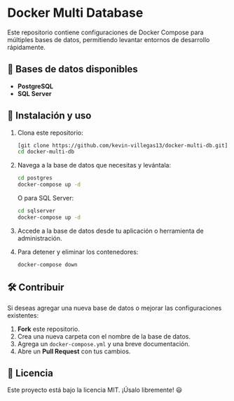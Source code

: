 # Docker Multi Database

Este repositorio contiene configuraciones de Docker Compose para múltiples bases de datos, permitiendo levantar entornos de desarrollo rápidamente.

## 📌 Bases de datos disponibles
- **PostgreSQL**
- **SQL Server**

## 🚀 Instalación y uso

1. Clona este repositorio:
   ```sh
   [git clone https://github.com/kevin-villegas13/docker-multi-db.git](https://github.com/kevin-villegas13/docker-multi-db.git)
   cd docker-multi-db
   ```

2. Navega a la base de datos que necesitas y levántala:
   ```sh
   cd postgres
   docker-compose up -d
   ```
   O para SQL Server:
   ```sh
   cd sqlserver
   docker-compose up -d
   ```

3. Accede a la base de datos desde tu aplicación o herramienta de administración.

4. Para detener y eliminar los contenedores:
   ```sh
   docker-compose down
   ```

## 🛠 Contribuir

Si deseas agregar una nueva base de datos o mejorar las configuraciones existentes:

1. **Fork** este repositorio.
2. Crea una nueva carpeta con el nombre de la base de datos.
3. Agrega un `docker-compose.yml` y una breve documentación.
4. Abre un **Pull Request** con tus cambios.

## 📜 Licencia
Este proyecto está bajo la licencia MIT. ¡Úsalo libremente! 😃
